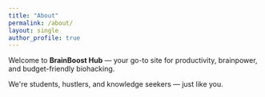 ```yaml
---
title: "About"
permalink: /about/
layout: single
author_profile: true
---
```


Welcome to **BrainBoost Hub** — your go-to site for productivity, brainpower, and budget-friendly biohacking.

We're students, hustlers, and knowledge seekers — just like you.
